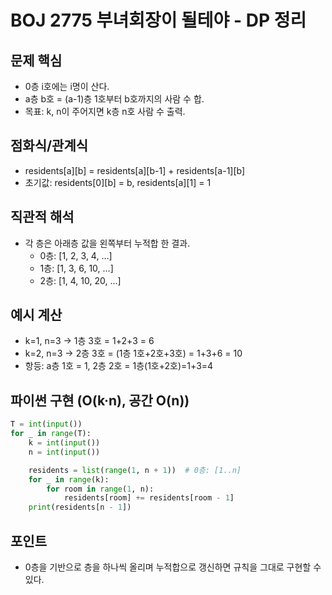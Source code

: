 # BOJ 2775 부녀회장이 될테야 - DP 정리

## 문제 핵심

- 0층 i호에는 i명이 산다.
- a층 b호 = (a-1)층 1호부터 b호까지의 사람 수 합.
- 목표: k, n이 주어지면 k층 n호 사람 수 출력.

## 점화식/관계식

- residents[a][b] = residents[a][b-1] + residents[a-1][b]
- 초기값: residents[0][b] = b, residents[a][1] = 1

## 직관적 해석

- 각 층은 아래층 값을 왼쪽부터 누적합 한 결과.
  - 0층: [1, 2, 3, 4, ...]
  - 1층: [1, 3, 6, 10, ...]
  - 2층: [1, 4, 10, 20, ...]

## 예시 계산

- k=1, n=3 → 1층 3호 = 1+2+3 = 6
- k=2, n=3 → 2층 3호 = (1층 1호+2호+3호) = 1+3+6 = 10
- 항등: a층 1호 = 1, 2층 2호 = 1층(1호+2호)=1+3=4

## 파이썬 구현 (O(k·n), 공간 O(n))

```python
T = int(input())
for _ in range(T):
    k = int(input())
    n = int(input())

    residents = list(range(1, n + 1))  # 0층: [1..n]
    for _ in range(k):
        for room in range(1, n):
            residents[room] += residents[room - 1]
    print(residents[n - 1])
```

## 포인트

- 0층을 기반으로 층을 하나씩 올리며 누적합으로 갱신하면 규칙을 그대로 구현할 수 있다.
